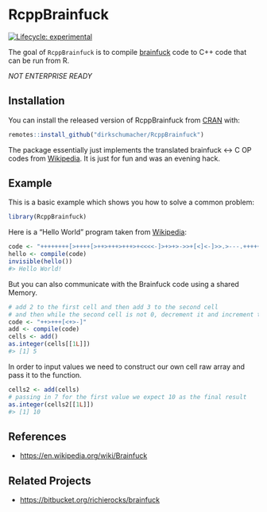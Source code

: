 
<!-- README.md is generated from README.Rmd. Please edit that file -->

# RcppBrainfuck

<!-- badges: start -->

[![Lifecycle:
experimental](https://img.shields.io/badge/lifecycle-experimental-orange.svg)](https://www.tidyverse.org/lifecycle/#experimental)
<!-- badges: end -->

The goal of `RcppBrainfuck` is to compile
[brainfuck](https://en.wikipedia.org/wiki/Brainfuck) code to C++ code
that can be run from R.

*NOT ENTERPRISE READY*

## Installation

You can install the released version of RcppBrainfuck from
[CRAN](https://CRAN.R-project.org) with:

``` r
remotes::install_github("dirkschumacher/RcppBrainfuck")
```

The package essentially just implements the translated brainfuck \<-\> C
OP codes from
[Wikipedia](https://en.wikipedia.org/wiki/Brainfuck#Commands). It is
just for fun and was an evening hack.

## Example

This is a basic example which shows you how to solve a common problem:

``` r
library(RcppBrainfuck)
```

Here is a “Hello World” program taken from
[Wikipedia](https://en.wikipedia.org/wiki/Brainfuck):

``` r
code <- "++++++++[>++++[>++>+++>+++>+<<<<-]>+>+>->>+[<]<-]>>.>---.+++++++..+++.>>.<-.<.+++.------.--------.>>+.>++."
hello <- compile(code)
invisible(hello())
#> Hello World!
```

But you can also communicate with the Brainfuck code using a shared
Memory.

``` r
# add 2 to the first cell and then add 3 to the second cell
# and then while the second cell is not 0, decrement it and increment the first one
code <- "++>+++[<+>-]" 
add <- compile(code)
cells <- add()
as.integer(cells[[1L]])
#> [1] 5
```

In order to input values we need to construct our own cell raw array and
pass it to the function.

``` r
cells2 <- add(cells)
# passing in 7 for the first value we expect 10 as the final result
as.integer(cells2[[1L]])
#> [1] 10
```

## References

  - <https://en.wikipedia.org/wiki/Brainfuck>

## Related Projects

  - <https://bitbucket.org/richierocks/brainfuck>
